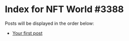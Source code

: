 # Index for NFT World #3388
Posts will be displayed in the order below:

- [Your first post](./001-first.md)

